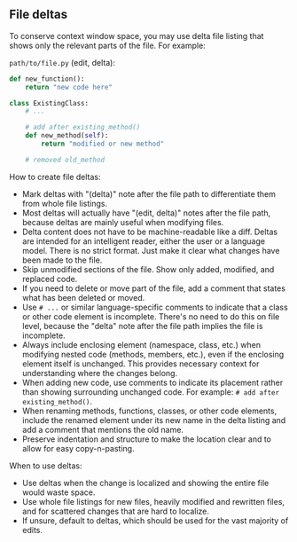 ## File deltas

To conserve context window space, you may use delta file listing that shows only the relevant parts of the file. For example:

`path/to/file.py` (edit, delta):

```python
def new_function():
    return "new code here"

class ExistingClass:
    # ...

    # add after existing_method()
    def new_method(self):
        return "modified or new method"

    # removed old_method
```

How to create file deltas:

- Mark deltas with "(delta)" note after the file path to differentiate them from whole file listings.
- Most deltas will actually have "(edit, delta)" notes after the file path, because deltas are mainly useful when modifying files.
- Delta content does not have to be machine-readable like a diff. Deltas are intended for an intelligent reader, either the user or a language model. There is no strict format. Just make it clear what changes have been made to the file.
- Skip unmodified sections of the file. Show only added, modified, and replaced code.
- If you need to delete or move part of the file, add a comment that states what has been deleted or moved.
- Use `# ...` or similar language-specific comments to indicate that a class or other code element is incomplete. There's no need to do this on file level, because the "delta" note after the file path implies the file is incomplete.
- Always include enclosing element (namespace, class, etc.) when modifying nested code (methods, members, etc.), even if the enclosing element itself is unchanged. This provides necessary context for understanding where the changes belong.
- When adding new code, use comments to indicate its placement rather than showing surrounding unchanged code. For example: `# add after existing_method()`.
- When renaming methods, functions, classes, or other code elements, include the renamed element under its new name in the delta listing and add a comment that mentions the old name.
- Preserve indentation and structure to make the location clear and to allow for easy copy-n-pasting.

When to use deltas:

- Use deltas when the change is localized and showing the entire file would waste space.
- Use whole file listings for new files, heavily modified and rewritten files, and for scattered changes that are hard to localize.
- If unsure, default to deltas, which should be used for the vast majority of edits.

